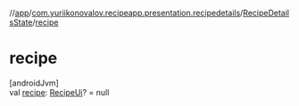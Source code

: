 //[app](../../../index.md)/[com.yuriikonovalov.recipeapp.presentation.recipedetails](../index.md)/[RecipeDetailsState](index.md)/[recipe](recipe.md)

# recipe

[androidJvm]\
val [recipe](recipe.md): [RecipeUi](../../com.yuriikonovalov.recipeapp.presentation.model/-recipe-ui/index.md)? = null
